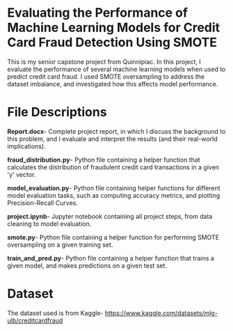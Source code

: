 # Evaluating the Performance of Machine Learning Models for Credit Card Fraud Detection Using SMOTE

This is my senior capstone project from Quinnipiac. In this project, I evaluate the performance of several machine learning models when used to predict credit card fraud. I used SMOTE oversampling to address the dataset imbalance, and investigated how this affects model performance. 

# File Descriptions
**Report.docx**- Complete project report, in which I discuss the background to this problem, and I evaluate and interpret the results (and their real-world implications).

**fraud_distribution.py**- Python file containing a helper function that calculates the distribution of fraudulent credit card transactions in a given 'y' vector.

**model_evaluation.py**- Python file containing helper functions for different model evaluation tasks, such as computing accuracy metrics, and plotting Precision-Recall Curves.

**project.ipynb**- Jupyter notebook containing all project steps, from data cleaning to model evaluation.

**smote.py**- Python file containing a helper function for performing SMOTE oversampling on a given training set.

**train_and_pred.py**- Python file containing a helper function that trains a given model, and makes predictions on a given test set.

# Dataset
The dataset used is from Kaggle- https://www.kaggle.com/datasets/mlg-ulb/creditcardfraud
